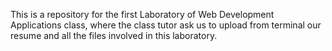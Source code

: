 This is a repository for the first Laboratory of Web Development Applications class, where the class tutor ask us to upload from terminal
our resume and all the files involved in this laboratory. 